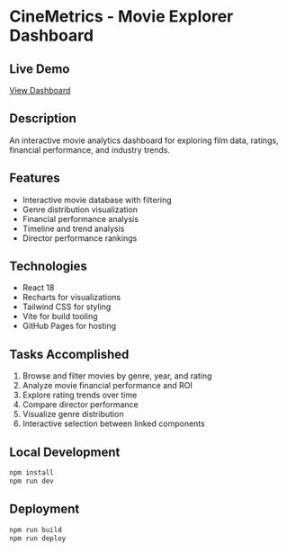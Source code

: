 # CineMetrics - Movie Explorer Dashboard

## Live Demo
[View Dashboard](https://guilhermeleitao2002.github.io/movie-dashboard/)

## Description
An interactive movie analytics dashboard for exploring film data, ratings, financial performance, and industry trends.

## Features
- Interactive movie database with filtering
- Genre distribution visualization
- Financial performance analysis
- Timeline and trend analysis
- Director performance rankings

## Technologies
- React 18
- Recharts for visualizations
- Tailwind CSS for styling
- Vite for build tooling
- GitHub Pages for hosting

## Tasks Accomplished
1. Browse and filter movies by genre, year, and rating
2. Analyze movie financial performance and ROI
3. Explore rating trends over time
4. Compare director performance
5. Visualize genre distribution
6. Interactive selection between linked components

## Local Development
```bash
npm install
npm run dev
```

## Deployment

```bash
npm run build
npm run deploy
```